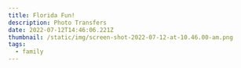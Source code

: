 ```yaml
---
title: Florida Fun!
description: Photo Transfers
date: 2022-07-12T14:46:06.221Z
thumbnail: /static/img/screen-shot-2022-07-12-at-10.46.00-am.png
tags:
  - family
---
```

